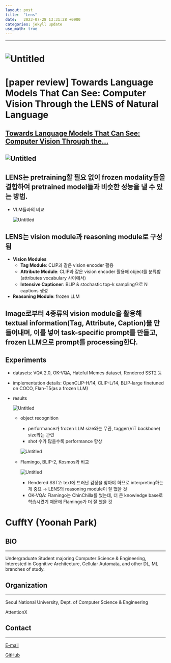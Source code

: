 ```yaml
---
layout: post
title:  "Lens"
date:   2023-07-28 13:31:28 +0900
categories: jekyll update
use_math: true
---
```


-----------------------------


# ![Untitled](https://agency301.github.io/assets/img/Lens/Untitled.png)

# [paper review] Towards Language Models That Can See: Computer Vision Through the LENS of Natural Language

## [Towards Language Models That Can See: Computer Vision Through the...](https://arxiv.org/abs/2306.16410)

## ![Untitled](https://agency301.github.io/assets/img/Lens/Untitled.png)

## LENS는 pretraining할 필요 없이 frozen modality들을 결합하여 pretrained model들과 비슷한 성능을 낼 수 있는 방법.
- VLM들과의 비교

    ![Untitled](https://agency301.github.io/assets/img/Lens/Untitled%201.png)

## LENS는 vision module과 reasoning module로 구성됨
- **Vision Modules**
    - **Tag Module**: CLIP과 같은 vision encoder 활용
    - **Attribute Module**: CLIP과 같은 vision encoder 활용해 object를 분류함 (attributes vocabulary 사이에서)
    - **Intensive Captioner**: BLIP & stochastic top-k sampling으로 N captions 생성
- **Reasoning Module**: frozen LLM
## Image로부터 4종류의 vision module을 활용해 textual information(Tag, Attribute, Caption)을 만들어내며, 이를 넣어 task-specific prompt를 만들고, frozen LLM으로 prompt를 processing한다.
## Experiments
- datasets: VQA 2.0, OK-VQA, Hateful Memes dataset, Rendered SST2 등
- implementation details: OpenCLIP-H/14, CLIP-L/14, BLIP-large finetuned on COCO, Flan-T5(as a frozen LLM)
- results

    ![Untitled](https://agency301.github.io/assets/img/Lens/Untitled%202.png)

    - object recognition
        - performance가 frozen LLM size와는 무관, tagger(ViT backbone) size와는 관련
        - shot 수가 많을수록 performance 향상

        ![Untitled](https://agency301.github.io/assets/img/Lens/Untitled%203.png)

    - Flamingo, BLIP-2, Kosmos와 비교

        ![Untitled](https://agency301.github.io/assets/img/Lens/Untitled%204.png)

        - Rendered SST2: text에 드러난 감정을 찾아야 하므로 interpreting하는 게 중요 → LENS의 reasoning module이 잘 했을 것
        - OK-VQA: Flamingo는 ChinChilla를 썼는데, 더 큰 knowledge base로 학습시켰기 때문에 Flamingo가 더 잘 했을 것


# CufftY (Yoonah Park)
## BIO
----------
Undergraduate Student majoring Computer Science & Engineering, Interested in Cognitive Architecture, Cellular Automata, and other DL, ML branches of study.

## Organization
----------
Seoul National University, Dept. of Computer Science & Engineering

AttentionX

## Contact
----------
[E-mail](wisdomsword21@snu.ac.kr)

[GitHub](https://github.com/gyuuuna)